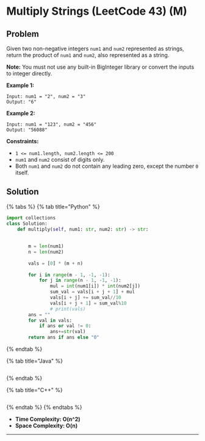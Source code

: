 # Multiply Strings (LeetCode 43) (M)

## Problem

Given two non-negative integers `num1` and `num2` represented as strings, return the product of `num1` and `num2`, also represented as a string.

**Note:** You must not use any built-in BigInteger library or convert the inputs to integer directly.

&#x20;

**Example 1:**

```
Input: num1 = "2", num2 = "3"
Output: "6"
```

**Example 2:**

```
Input: num1 = "123", num2 = "456"
Output: "56088"
```

&#x20;

**Constraints:**

* `1 <= num1.length, num2.length <= 200`
* `num1` and `num2` consist of digits only.
* Both `num1` and `num2` do not contain any leading zero, except the number `0` itself.



## Solution&#x20;

{% tabs %}
{% tab title="Python" %}
```python
import collections
class Solution:
    def multiply(self, num1: str, num2: str) -> str:
        
        
        m = len(num1)
        n = len(num2)
        
        vals = [0] * (m + n)
        
        for i in range(m - 1, -1, -1):
            for j in range(n - 1, -1, -1):
                mul = int(num1[i]) * int(num2[j])
                sum_val = vals[i + j + 1] + mul
                vals[i + j] += sum_val//10
                vals[i + j + 1] = sum_val%10
                # print(vals)
        ans = ""
        for val in vals:
            if ans or val != 0:
                ans+=str(val)
        return ans if ans else "0"
```
{% endtab %}

{% tab title="Java" %}
```java
```
{% endtab %}

{% tab title="C++" %}
```cpp
```
{% endtab %}
{% endtabs %}

* **Time Complexity: O(n^2)**
* **Space Complexity: O(n)**

****
